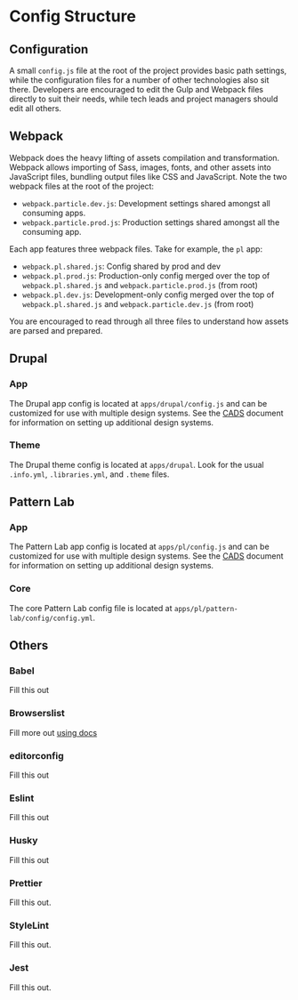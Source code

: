 # Config Structure

## Configuration

A small `config.js` file at the root of the project provides basic path settings, while the configuration files for a number of other technologies also sit there. Developers are encouraged to edit the Gulp and Webpack files directly to suit their needs, while tech leads and project managers should edit all others.

## Webpack

Webpack does the heavy lifting of assets compilation and transformation. Webpack allows importing of Sass, images, fonts, and other assets into JavaScript files, bundling output files like CSS and JavaScript. Note the two webpack files at the root of the project:

- `webpack.particle.dev.js`: Development settings shared amongst all consuming apps.
- `webpack.particle.prod.js`: Production settings shared amongst all the consuming app.

Each app features three webpack files. Take for example, the `pl` app:

- `webpack.pl.shared.js`: Config shared by prod and dev
- `webpack.pl.prod.js`: Production-only config merged over the top of `webpack.pl.shared.js` and `webpack.particle.prod.js` \(from root\)
- `webpack.pl.dev.js`: Development-only config merged over the top of `webpack.pl.shared.js` and `webpack.particle.dev.js` \(from root\)

You are encouraged to read through all three files to understand how assets are parsed and prepared.

## Drupal

### App

The Drupal app config is located at `apps/drupal/config.js` and can be customized for use with multiple design systems. See the [CADS](../dev-guides/cads.md) document for information on setting up additional design systems.

### Theme

The Drupal theme config is located at `apps/drupal`. Look for the usual `.info.yml`, `.libraries.yml`, and `.theme` files.

## Pattern Lab

### App

The Pattern Lab app config is located at `apps/pl/config.js` and can be customized for use with multiple design systems. See the [CADS](../dev-guides/cads.md) document for information on setting up additional design systems.

### Core

The core Pattern Lab config file is located at `apps/pl/pattern-lab/config/config.yml`.

## Others

### Babel

Fill this out

### Browserslist

Fill more out [using docs](https://www.npmjs.com/package/browserslist)

### editorconfig

Fill this out

### Eslint

Fill this out

### Husky

Fill this out

### Prettier

Fill this out.

### StyleLint

Fill this out.

### Jest

Fill this out.
